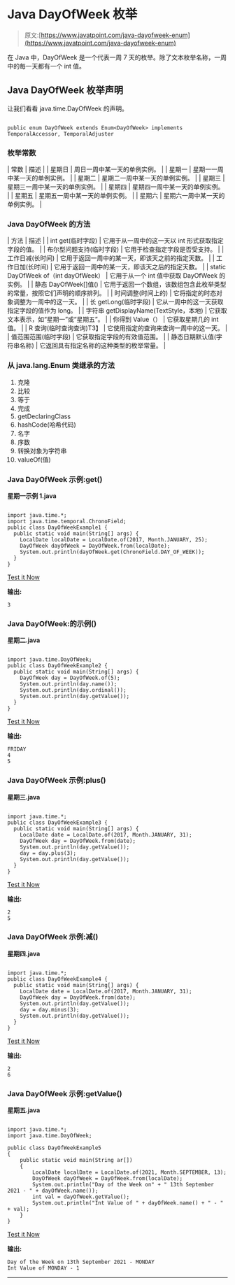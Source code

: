 # Java DayOfWeek 枚举

> 原文:[https://www.javatpoint.com/java-dayofweek-enum](https://www.javatpoint.com/java-dayofweek-enum)

在 Java 中，DayOfWeek 是一个代表一周 7 天的枚举。除了文本枚举名称，一周中的每一天都有一个 int 值。

## Java DayOfWeek 枚举声明

让我们看看 java.time.DayOfWeek 的声明。

```

public enum DayOfWeek extends Enum<DayOfWeek> implements TemporalAccessor, TemporalAdjuster

```

### 枚举常数

| 常数 | 描述 |
| 星期日 | 周日一周中某一天的单例实例。 |
| 星期一 | 星期一一周中某一天的单例实例。 |
| 星期二 | 星期二一周中某一天的单例实例。 |
| 星期三 | 星期三一周中某一天的单例实例。 |
| 星期四 | 星期四一周中某一天的单例实例。 |
| 星期五 | 星期五一周中某一天的单例实例。 |
| 星期六 | 星期六一周中某一天的单例实例。 |

### Java DayOfWeek 的方法

| 方法 | 描述 |
| int get(临时字段) | 它用于从一周中的这一天以 int 形式获取指定字段的值。 |
| 布尔型问题支持(临时字段) | 它用于检查指定字段是否受支持。 |
| 工作日减(长时间) | 它用于返回一周中的某一天，即该天之前的指定天数。 |
| 工作日加(长时间) | 它用于返回一周中的某一天，即该天之后的指定天数。 |
| static DayOfWeek of（int dayOfWeek） | 它用于从一个 int 值中获取 DayOfWeek 的实例。 |
| 静态 DayOfWeek[]值() | 它用于返回一个数组，该数组包含此枚举类型的常量，按照它们声明的顺序排列。 |
| 时间调整(时间上的) | 它将指定的时态对象调整为一周中的这一天。 |
| 长 getLong(临时字段) | 它从一周中的这一天获取指定字段的值作为 long。 |
| 字符串 getDisplayName(TextStyle，本地) | 它获取文本表示，如“星期一”或“星期五”。 |
| 你得到 Value（） | 它获取星期几的 int 值。 |
| <r>R 查询(临时查询<r>查询)</r>T3】</r> | 它使用指定的查询来查询一周中的这一天。 |
| 值范围范围(临时字段) | 它获取指定字段的有效值范围。 |
| 静态日期默认值(字符串名称) | 它返回具有指定名称的这种类型的枚举常量。 |

### 从 java.lang.Enum 类继承的方法

1.  克隆
2.  比较
3.  等于
4.  完成
5.  getDeclaringClass
6.  hashCode(哈希代码)
7.  名字
8.  序数
9.  转换对象为字符串
10.  valueOf(值)

### Java DayOfWeek 示例:get()

**星期一示例 1.java**

```

import java.time.*;
import java.time.temporal.ChronoField;
public class DayOfWeekExample1 {
  public static void main(String[] args) {
    LocalDate localDate = LocalDate.of(2017, Month.JANUARY, 25);
    DayOfWeek dayOfWeek = DayOfWeek.from(localDate);
    System.out.println(dayOfWeek.get(ChronoField.DAY_OF_WEEK));
  }
}

```

[Test it Now](https://compiler.javatpoint.com/opr/test.jsp?filename=DayOfWeekExample1)

**输出:**

```
3

```

### Java DayOfWeek:的示例()

**星期二.java**

```

import java.time.DayOfWeek;
public class DayOfWeekExample2 {
  public static void main(String[] args) {
    DayOfWeek day = DayOfWeek.of(5);
    System.out.println(day.name());
    System.out.println(day.ordinal());
    System.out.println(day.getValue());
  }
}

```

[Test it Now](https://compiler.javatpoint.com/opr/test.jsp?filename=DayOfWeekExample2)

**输出:**

```
FRIDAY
4
5

```

### Java DayOfWeek 示例:plus()

**星期三.java**

```

import java.time.*;
public class DayOfWeekExample3 {
  public static void main(String[] args) {
    LocalDate date = LocalDate.of(2017, Month.JANUARY, 31);
    DayOfWeek day = DayOfWeek.from(date);
    System.out.println(day.getValue());
    day = day.plus(3);
    System.out.println(day.getValue());
  }
}

```

[Test it Now](https://compiler.javatpoint.com/opr/test.jsp?filename=DayOfWeekExample3)

**输出:**

```
2
5

```

### Java DayOfWeek 示例:减()

**星期四.java**

```

import java.time.*;
public class DayOfWeekExample4 {
  public static void main(String[] args) {
    LocalDate date = LocalDate.of(2017, Month.JANUARY, 31);
    DayOfWeek day = DayOfWeek.from(date);
    System.out.println(day.getValue());
    day = day.minus(3);
    System.out.println(day.getValue());
  }
}

```

[Test it Now](https://compiler.javatpoint.com/opr/test.jsp?filename=DayOfWeekExample4)

**输出:**

```
2
6

```

### Java DayOfWeek 示例:getValue()

**星期五.java**

```

import java.time.*;
import java.time.DayOfWeek;

public class DayOfWeekExample5
{
    public static void main(String ar[])
    {
        LocalDate localDate = LocalDate.of(2021, Month.SEPTEMBER, 13);
        DayOfWeek dayOfWeek = DayOfWeek.from(localDate);
        System.out.println("Day of the Week on" + " 13th September 2021 - " + dayOfWeek.name());
        int val = dayOfWeek.getValue();
        System.out.println("Int Value of " + dayOfWeek.name() + " - " + val);
    }
}

```

[Test it Now](https://compiler.javatpoint.com/opr/test.jsp?filename=DayOfWeekExample4)

**输出:**

```
Day of the Week on 13th September 2021 - MONDAY
Int Value of MONDAY - 1

```

* * *
